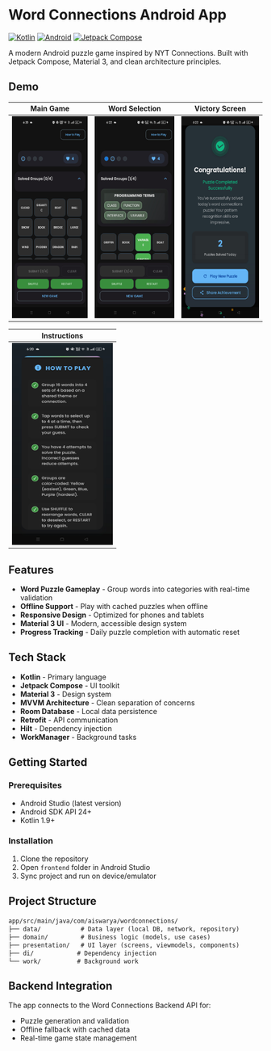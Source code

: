 # Word Connections Android App

[![Kotlin](https://img.shields.io/badge/Kotlin-1.9+-7F52FF.svg)](https://kotlinlang.org/)
[![Android](https://img.shields.io/badge/Android-API%2024+-3DDC84.svg)](https://developer.android.com/)
[![Jetpack Compose](https://img.shields.io/badge/Jetpack%20Compose-1.7+-4285F4.svg)](https://developer.android.com/jetpack/compose)

A modern Android puzzle game inspired by NYT Connections. Built with Jetpack Compose, Material 3, and clean architecture principles.

## Demo

| Main Game | Word Selection | Victory Screen |
|-----------|----------------|----------------|
| <img src="screenshots/home.png" width="200" height="400" alt="Home Screen"> | <img src="screenshots/selection.png" width="200" height="400" alt="Word Selection"> | <img src="screenshots/victory%20screen.png" width="200" height="400" alt="Victory Screen"> |

| Instructions |
|--------------|
| <img src="screenshots/How%20to%20play%201.png" width="200" height="400" alt="How to Play 1"> | <img src="screenshots/How%20to%20play%202.png" width="200" height="400" alt="How to Play 2"> |

## Features

- **Word Puzzle Gameplay** - Group words into categories with real-time validation
- **Offline Support** - Play with cached puzzles when offline
- **Responsive Design** - Optimized for phones and tablets
- **Material 3 UI** - Modern, accessible design system
- **Progress Tracking** - Daily puzzle completion with automatic reset

## Tech Stack

- **Kotlin** - Primary language
- **Jetpack Compose** - UI toolkit
- **Material 3** - Design system
- **MVVM Architecture** - Clean separation of concerns
- **Room Database** - Local data persistence
- **Retrofit** - API communication
- **Hilt** - Dependency injection
- **WorkManager** - Background tasks

## Getting Started

### Prerequisites
- Android Studio (latest version)
- Android SDK API 24+
- Kotlin 1.9+

### Installation
1. Clone the repository
2. Open `frontend` folder in Android Studio
3. Sync project and run on device/emulator

## Project Structure

```
app/src/main/java/com/aiswarya/wordconnections/
├── data/           # Data layer (local DB, network, repository)
├── domain/         # Business logic (models, use cases)
├── presentation/   # UI layer (screens, viewmodels, components)
├── di/            # Dependency injection
└── work/          # Background work
```

## Backend Integration

The app connects to the Word Connections Backend API for:
- Puzzle generation and validation
- Offline fallback with cached data
- Real-time game state management

